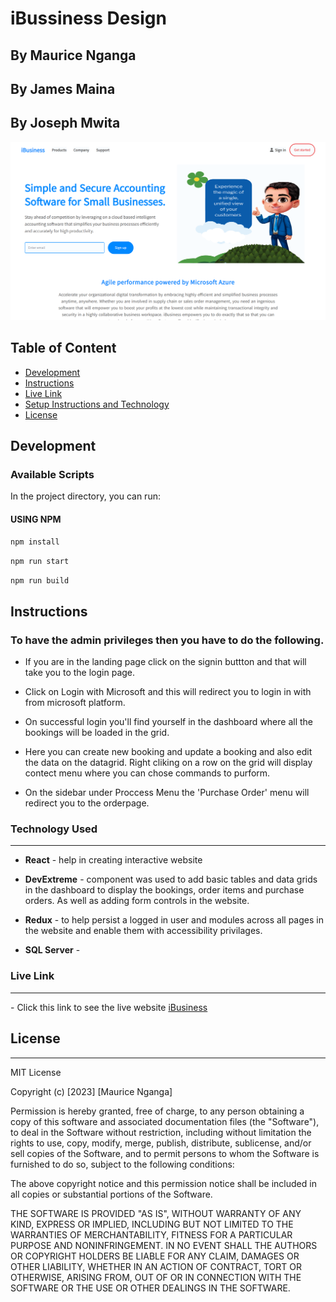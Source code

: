 # iBussiness Design

## By Maurice Nganga
## By James Maina
## By Joseph Mwita

![iBusiness](./src/assets/ibusiness.png)

## Table of Content


- [Development](#development)
- [Instructions](#instructions)
- [Live Link](#live-link)
- [Setup Instructions and Technology](#technology-used)
- [License](#license)

## Development


### Available Scripts

In the project directory, you can run:

#### USING NPM

`npm install`

`npm run start`

`npm run build`

## Instructions

### To have the admin privileges then you have to do the following.

- If you are in the landing page  click on the signin buttton and that will take you to the login page.

- Click on Login with Microsoft and this will redirect you to login in with from microsoft platform.

- On successful login you'll find yourself in the dashboard where all the bookings will be loaded in the grid.

- Here you can create new booking and update a booking and also edit the data on the datagrid. Right cliking on a row on the grid will display contect menu where you can chose commands to purform.

- On the sidebar under Proccess Menu the 'Purchase Order' menu will redirect you to the orderpage.



### Technology Used

---

- **React** - help in creating interactive website

- **DevExtreme** - component was used to add basic tables and data grids in the dashboard to display the bookings, order items  and purchase orders. As well as adding form controls in the website.

- **Redux** - to help persist a logged in user and modules across all pages in the website and enable them with accessibility privilages.

- **SQL Server** - 



### Live Link

---

\- Click this link to see the live website [iBusiness](https://ibusiness-git-main-moryno.vercel.app/)

## License

---

MIT License

Copyright (c) [2023] [Maurice Nganga]

Permission is hereby granted, free of charge, to any person obtaining a copy
of this software and associated documentation files (the "Software"), to deal
in the Software without restriction, including without limitation the rights
to use, copy, modify, merge, publish, distribute, sublicense, and/or sell
copies of the Software, and to permit persons to whom the Software is
furnished to do so, subject to the following conditions:

The above copyright notice and this permission notice shall be included in all
copies or substantial portions of the Software.

THE SOFTWARE IS PROVIDED "AS IS", WITHOUT WARRANTY OF ANY KIND, EXPRESS OR
IMPLIED, INCLUDING BUT NOT LIMITED TO THE WARRANTIES OF MERCHANTABILITY,
FITNESS FOR A PARTICULAR PURPOSE AND NONINFRINGEMENT. IN NO EVENT SHALL THE
AUTHORS OR COPYRIGHT HOLDERS BE LIABLE FOR ANY CLAIM, DAMAGES OR OTHER
LIABILITY, WHETHER IN AN ACTION OF CONTRACT, TORT OR OTHERWISE, ARISING FROM,
OUT OF OR IN CONNECTION WITH THE SOFTWARE OR THE USE OR OTHER DEALINGS IN THE
SOFTWARE.
